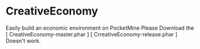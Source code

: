 # CreativeEconomy
Easily build an economic environment on PocketMine
Please Download the [ CreativeEconomy-master.phar ]
[ CrreativeEconomy-release.phar ] Doesn't work. 
